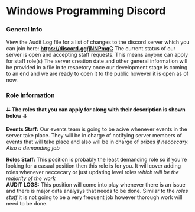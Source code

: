 # Windows Programming Discord

### General Info
View the Audit Log file for a list of changes to the discord server which you can join here: **https://discord.gg/jNNPmqC**
The current status of our server is open and accepting staff requests. This means anyone can apply for staff role(s)
The server creation date and other general information will be provided in a file in te respetory once our development stage is coming to an end and we are ready to open it to the public however it is open as of now.

### Role information
#### ⇊ The roles that you can apply for along with their description is shown below ⇊
**Events Staff:** Our events team is going to be acive whenever events in the server take place. They will be in charge of notifying server members of events that will take place and also will be in charge of prizes _if neccecary_. _Also a demanding job_
          
**Roles Staff:** This position is probably the least demanding role so if you're looking for a casual position then this role is for you. It will cover adding roles whenever neccecary or just updating level roles _which will be the majority of the work_       
**AUDIT LOGS:** This position will come into play whenever there is an issue and there is major data analysys that needs to be done. Similar to the _roles staff_ it is not going to be a very frequent job however thorough work will need to be done.
 
